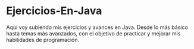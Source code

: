 # Ejercicios-En-Java
Aquí voy subiendo mis ejercicios y avances en Java. Desde lo más básico hasta temas más avanzados, con el objetivo de practicar y mejorar mis habilidades de programación.
